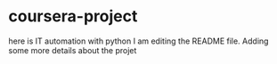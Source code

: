 # coursera-project
here is IT automation with python
I am editing the README file. Adding some more details about the projet
